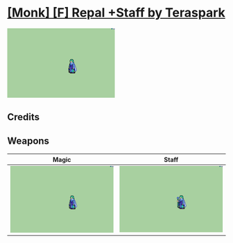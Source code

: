 # [\[Monk\] \[F\] Repal +Staff by Teraspark](./)

<img src="./6.%20Magic/Magic_000.png" alt="[Monk] [F] Repal +Staff by Teraspark standing" />

## Credits



## Weapons


|Magic |Staff |
|  :---: | :---: |
| <img alt="Magic animation" src="./6.%20Magic/Magic.gif" /> | <img alt="Staff animation" src="./7.%20Staff/Staff.gif" /> |
